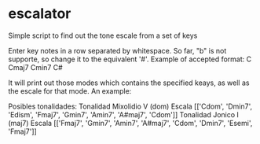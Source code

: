 # escalator
Simple script to find out the tone escale from a set of keys

Enter key notes in a row separated by whitespace. So far, "b" is not supporte, so change it to the equivalent '#'.
Example of accepted format:
C
Cmaj7
Cmin7
C#

It will print out those modes which contains the specified keays, as well as the escale for that mode. An example:

Posibles tonalidades:
 Tonalidad Mixolidio V (dom)
   Escala [['Cdom', 'Dmin7', 'Edism', 'Fmaj7', 'Gmin7', 'Amin7', 'A#maj7', 'Cdom']]
 Tonalidad Jonico I (maj7)
   Escala [['Fmaj7', 'Gmin7', 'Amin7', 'A#maj7', 'Cdom', 'Dmin7', 'Esemi', 'Fmaj7']]
